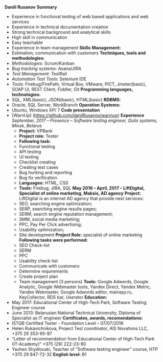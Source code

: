 **Daniil Rusanov** 
**Summary** 
 * Experience in functional testing of web based applications and web services
 * Experience in technical documentation creation
 * Strong technical background and analytical skills
 * High skill in communication
 * Easy teachable
 * Experience in team management
**Skills** 
 **Management:** 
  * Estimation, communication with customers 
 **Techniques, tools and methodologies:** 
  * *Methodologies:* Scrum/Kanban
  * *Bug tracking systems:* Asana/JIRA
  * *Test Management:* TestRail
  * *Automation Test Tools:* Selenium IDE
  * *Tools:* Firebug/FirePath, Virtual Box, VMware, PICT, Jmeter(basic), SOAP UI, REST Client, Fiddler, Git
 **Programming languages, technologies:** 
  * SQL, XML(basic), JSON(basic), HTML(basic)
 **RDBMS:** 
  * Oracle, SQL Server, WorkBranch
 **Operation Systems:** 
  * Ubuntu, Windows XP/ 7
**Code presentation** 
 * [WarnUp] (https://github.com/danilRusanov/warmup)
**Experience** 
 *September, 2017 – Presence – Software testing engineer, Qulix systems, Minsk, Belarus* 
 	* **Project:** VPBank 
	* **Project role:** Tester 
    * **Following task:** 
	 * Functional testing
	 * API testing
	 * UI testing
	 * Checklist creating
	 * Creating test cases
	 * Bug hunting and reporting
	 * Bug fix verification
	* **Languages:** HTML, CSS 
	* **Tools:**  Firebug, JIRA, SQL 
 **May 2016 – April, 2017 – LiftDigital, Specialist of online marketing, Maksis, AD agency** 
	**Project:** LiftDigital is an internet AD agency that provide next services: 
	 * SEO, searching engine optimization;
	 * SERP, searching engine results pages;
	 * SERM, search engine reputation management;
	 * SMM, social media marketing;
	 * PPC, Pay Per Click advertising;
	 * Usability optimization;
	 * Site development
	**Project Role:** specialist of online marketing 
	**Following tasks were performed:** 
	 * SEO Check-list
	 * SERM
	 * PPC
	 * Usability check-list
	 * Communicate with customers
	 * Determine requirements
	 * Create project plan
	 * Team management (3 persons) 
	**Tools:**  Google Adwords, Google Analytic, Google Webmaster tools, Yandex Direct, Yandex Metric, Yandex Webmaster, Google Adwords editor, mainspy.ru, KeyCollector, RDS bar, Userator 
 **Education:**
  * May 2017:   Educational Center of High-Tech Park, Software Testing Engineer course
  * June 2013:  Belarusian National Technical University, Diploma of Specialist as IT engineer 
 **Certificates, awards, recomendations:** 
  * ISTQB Certified Tester - Foundation Level – 07/07/2018 
  * Helen Rukavichnikova, Project Test coordinator, AIS Novations LLC, +375 29 353-95-97 
  * “Letter of recommendation from Educational Center of High-Tech Park (IT-Academy)”  +375 (29) 222-23-90 
  * Yauhen Shydlouski, Teacher of “Software testing engineer” course, HTP +375 29 847-72-32 
 **English level:** B1
 

 
 

